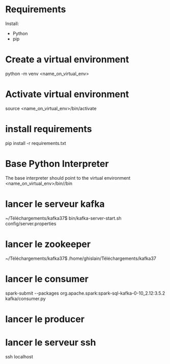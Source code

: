 # Requirements
Install:
* Python
* pip

# Create a virtual environment
python -m venv <name_on_virtual_env>

# Activate virtual environment
source <name_on_virtual_env>/bin/activate

# install requirements
pip install -r requirements.txt

# Base Python Interpreter
The base interpreter should point to the virtual environment
<name_on_virtual_env>/bin//bin

# lancer le serveur kafka
~/Téléchargements/kafka37$ bin/kafka-server-start.sh config/server.properties

# lancer le zookeeper
~/Téléchargements/kafka37$ /home/ghislain/Téléchargements/kafka37

# lancer le consumer
spark-submit --packages org.apache.spark:spark-sql-kafka-0-10_2.12:3.5.2 kafka/consumer.py

# lancer le producer
# lancer le serveur ssh
ssh localhost